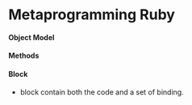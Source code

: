 # Metaprogramming Ruby
#### Object Model
#### Methods
#### Block
+ block contain both the code and a set of binding.
